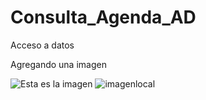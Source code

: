 # Consulta_Agenda_AD
Acceso a datos

Agregando una imagen

![Esta es la imagen](https://www.muycomputer.com/wp-content/uploads/2019/12/android-1000x600.jpg)
![imagenlocal](https://user-images.githubusercontent.com/81224742/137267894-7a059c47-8803-4177-ac9e-9738d0d7454b.jpeg)
